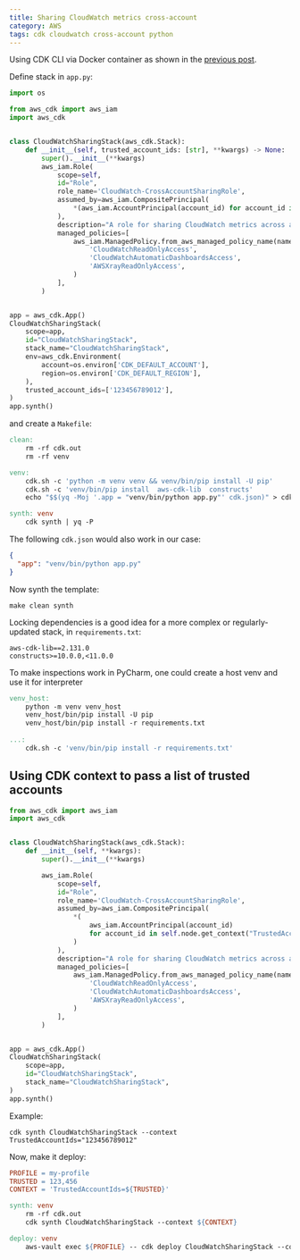 ```yaml
---
title: Sharing CloudWatch metrics cross-account
category: AWS
tags: cdk cloudwatch cross-account python
---
```


Using CDK CLI via Docker container as shown in the [previous post](https://andrei.fokau.se/aws-cdk-cli).

Define stack in `app.py`:

```py
import os

from aws_cdk import aws_iam
import aws_cdk


class CloudWatchSharingStack(aws_cdk.Stack):
    def __init__(self, trusted_account_ids: [str], **kwargs) -> None:
        super().__init__(**kwargs)
        aws_iam.Role(
            scope=self,
            id="Role",
            role_name='CloudWatch-CrossAccountSharingRole',
            assumed_by=aws_iam.CompositePrincipal(
                *(aws_iam.AccountPrincipal(account_id) for account_id in trusted_account_ids)
            ),
            description="A role for sharing CloudWatch metrics across accounts",
            managed_policies=[
                aws_iam.ManagedPolicy.from_aws_managed_policy_name(name) for name in (
                    'CloudWatchReadOnlyAccess',
                    'CloudWatchAutomaticDashboardsAccess',
                    'AWSXrayReadOnlyAccess',
                )
            ],
        )


app = aws_cdk.App()
CloudWatchSharingStack(
    scope=app,
    id="CloudWatchSharingStack",
    stack_name="CloudWatchSharingStack",
    env=aws_cdk.Environment(
        account=os.environ['CDK_DEFAULT_ACCOUNT'],
        region=os.environ['CDK_DEFAULT_REGION'],
    ),
    trusted_account_ids=['123456789012'],
)
app.synth()
```

and create a `Makefile`:

```makefile
clean:
	rm -rf cdk.out
	rm -rf venv

venv:
	cdk.sh -c 'python -m venv venv && venv/bin/pip install -U pip'
	cdk.sh -c 'venv/bin/pip install  aws-cdk-lib  constructs'
	echo "$$(yq -Moj '.app = "venv/bin/python app.py"' cdk.json)" > cdk.json

synth: venv
	cdk synth | yq -P
```

The following `cdk.json` would also work in our case:

```json
{
  "app": "venv/bin/python app.py"
}
```

Now synth the template:

```shell
make clean synth
```

Locking dependencies is a good idea for a more complex or regularly-updated stack, 
in `requirements.txt`:

```requirements
aws-cdk-lib==2.131.0
constructs>=10.0.0,<11.0.0
```

To make inspections work in PyCharm, one could create a host venv and use it for interpreter 

```makefile
venv_host:
	python -m venv venv_host
	venv_host/bin/pip install -U pip
	venv_host/bin/pip install -r requirements.txt
	
...:
	cdk.sh -c 'venv/bin/pip install -r requirements.txt'
```

## Using CDK context to pass a list of trusted accounts

```python
from aws_cdk import aws_iam
import aws_cdk


class CloudWatchSharingStack(aws_cdk.Stack):
    def __init__(self, **kwargs):
        super().__init__(**kwargs)

        aws_iam.Role(
            scope=self,
            id="Role",
            role_name='CloudWatch-CrossAccountSharingRole',
            assumed_by=aws_iam.CompositePrincipal(
                *(
                    aws_iam.AccountPrincipal(account_id)
                    for account_id in self.node.get_context("TrustedAccountIds").split(',')
                )
            ),
            description="A role for sharing CloudWatch metrics across accounts",
            managed_policies=[
                aws_iam.ManagedPolicy.from_aws_managed_policy_name(name) for name in (
                    'CloudWatchReadOnlyAccess',
                    'CloudWatchAutomaticDashboardsAccess',
                    'AWSXrayReadOnlyAccess',
                )
            ],
        )


app = aws_cdk.App()
CloudWatchSharingStack(
    scope=app,
    id="CloudWatchSharingStack",
    stack_name="CloudWatchSharingStack",
)
app.synth()
```

Example:

```shell
cdk synth CloudWatchSharingStack --context TrustedAccountIds="123456789012"
```

Now, make it deploy:

```makefile
PROFILE = my-profile
TRUSTED = 123,456
CONTEXT = 'TrustedAccountIds=${TRUSTED}'

synth: venv
	rm -rf cdk.out
	cdk synth CloudWatchSharingStack --context ${CONTEXT}

deploy: venv
	aws-vault exec ${PROFILE} -- cdk deploy CloudWatchSharingStack --context ${CONTEXT}
```

